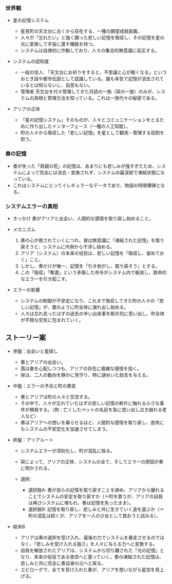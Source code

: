 ### 世界観

* 星の記憶システム

  * 星見町の天文台に古くから存在する、一種の願望成就装置。
  * 人々が「忘れたい」と強く願った悲しい記憶を吸収し、その記憶を星の光に変換して宇宙に還す機能を持つ。
  * システムは自律的に作動しており、人々の集合的無意識に反応する。

* システムの認知度

  * 一般の住人: 「天文台にお祈りをすると、不思議と心が軽くなる」というおとぎ話や都市伝説として認識している。誰も本気で記憶が消去されているとは知らないし、自覚もない。
  * 管理者 天文台を代々管理してきた月読の一族（栞の一族）のみが、システムの真相と管理方法を知っている。これは一族代々の秘密である。

* アリアの正体

  * 「星の記憶システム」そのものが、人々とコミュニケーションをとるために作り出したインターフェース（一種の人工知能）。
  * 町の人々から吸収した「悲しい記憶」を星として観測・管理する役割を担う。

### 奏の記憶

* 奏が失った「両親の死」の記憶は、あまりにも悲しみが強すぎたため、システムによって完全には消去・変換されず、システムの最深部で凍結状態になっている。
* これはシステムにとってイレギュラーなデータであり、物語の時限爆弾となる。

### システムエラーの真相

* きっかけ
  奏がアリアと出会い、人間的な感情を取り戻し始めること。
* メカニズム

  1. 奏の心が癒されていくにつれ、彼は無意識に「凍結された記憶」を取り戻そうと、システムに内側から干渉し始める。
  2. アリア（システム）の本来の役目は、悲しい記憶を「吸収し、留めておく」こと。
  3. しかし、奏だけが唯一、記憶を「引き剥がし、取り戻そう」とする。
  4. この「吸収」「奪還」という矛盾した命令がシステム内で衝突し、致命的なエラーを引き起こす。

* エラーの影響

  * システムの制御が不安定になり、これまで吸収してきた町の人々の「悲しい記憶」が、霧のように町全体に漏れ出し始める。
  * 人々は忘れ去ったはずの過去の辛い出来事を断片的に思い出し、町全体が不穏な空気に包まれていく。

## ストーリー案

* 序盤：出会いと星探し

  * 奏とアリアの出会い。
  * 茜は奏を心配しつつも、アリアの存在に複雑な感情を抱く。
  * 栞は、二人の動向を静かに見守り、時に謎めいた助言を与える。

* 中盤：エラーの予兆と町の異変

  * 奏とアリアは町の人々と交流する。
  * その中で、人々が忘れていたはずの悲しい記憶の断片に触れる小さな事件が頻発する。（例：亡くしたペットの名前を急に思い出し泣き崩れる老人など）
  * 奏はアリアへの想いを募らせるほど、人間的な感情を取り戻し、皮肉にもシステムの不安定化を加速させてしまう。

* 終盤：アリアルート

  * システムエラーが深刻化し、町が混乱に陥る。
  * 栞によって、アリアの正体、システムの全て、そしてエラーの原因が奏に明かされる。
  * 選択:

    * 選択肢A: 奏が自らの記憶を取り戻すことを諦め、アリアから離れることでシステムの安定を取り戻すか（＝町を救うが、アリアの自我は再びシステムに埋もれ、奏は記憶を失ったまま）。
    * 選択肢B: 記憶を取り戻し、悲しみと共に生きていく道を選ぶか（＝町の混乱は続くが、アリアを一人の少女として救おうと試みる）。

* 結末B

  * アリアは奏の選択を受け入れ、最後の力でシステムを暴走させるのではなく、「悲しみを受け入れる強さ」を人々に与える力へと変換する。
  * 自我を解放されたアリアは、システムから切り離された「光の記憶」となり、本来の役目である夜空へと還っていく。奏の凍結された記憶は、悲しみと共に完全に奏自身の元へと戻る。
  * エピローグで、全てを受け入れた奏が、アリアを想いながら星空を見上げる。
